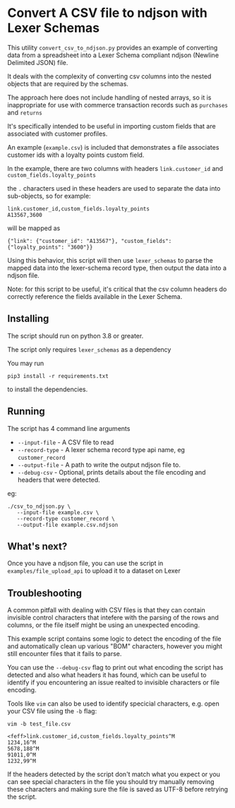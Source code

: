 # Convert A CSV file to ndjson with Lexer Schemas

This utility `convert_csv_to_ndjson.py` provides an example of
converting data from a spreadsheet into a Lexer Schema compliant
ndjson (Newline Delimited JSON) file.

It deals with the complexity of converting csv columns into
the nested objects that are required by the schemas.

The approach here does not include handling of nested arrays,
so it is inappropriate for use with commerce transaction records
such as `purchases` and `returns`

It's specifically intended to be useful in importing custom fields
that are associated with customer profiles.

An example (`example.csv`) is included that demonstrates a file
associates customer ids with a loyalty points custom field.

In the example, there are two columns with headers `link.customer_id`
and `custom_fields.loyalty_points`

the `.` characters used in these headers are used to separate the data
into sub-objects, so for example:

    link.customer_id,custom_fields.loyalty_points
    A13567,3600

will be mapped as

    {"link": {"customer_id": "A13567"}, "custom_fields": {"loyalty_points": "3600"}}

Using this behavior, this script will then use `lexer_schemas` to parse
the mapped data into the lexer-schema record type, then output the data
into a ndjson file.

Note: for this script to be useful, it's critical that the csv column
headers do correctly reference the fields available in the Lexer Schema.

## Installing
The script should run on python 3.8 or greater.

The script only requires `lexer_schemas` as a dependency

You may run

    pip3 install -r requirements.txt

to install the dependencies.

## Running

The script has 4 command line arguments

- `--input-file` - A CSV file to read
- `--record-type` - A lexer schema record type api name, eg `customer_record`
- `--output-file` - A path to write the output ndjson file to.
- `--debug-csv` - Optional, prints details about the file encoding and headers that were detected.

eg:

    ./csv_to_ndjson.py \
       --input-file example.csv \
       --record-type customer_record \
       --output-file example.csv.ndjson

## What's next?

Once you have a ndjson file, you can use the script in `examples/file_upload_api`
to upload it to a dataset on Lexer


## Troubleshooting

A common pitfall with dealing with CSV files is that they can contain invisible
control characters that intefere with the parsing of the rows and columns, or the
file itself might be using an unexpected encoding.

This example script contains some logic to detect the encoding of the file and 
automatically clean up various "BOM" characters, however you might still encounter files
that it fails to parse.

You can use the `--debug-csv` flag to print out what encoding the script has detected
and also what headers it has found, which can be useful to identify if you 
encountering an issue realted to invisible characters or file encoding.

Tools like `vim` can also be used to identify specicial characters,
e.g. open your CSV file using the `-b` flag:
```
vim -b test_file.csv 

<feff>link.customer_id,custom_fields.loyalty_points^M
1234,16^M
5678,188^M
91011,0^M
1232,99^M
```

If the headers detected by the script don't match what you expect or you can see
special characters in the file you should try manually removing these characters
and making sure the file is saved as UTF-8 before retrying the script.
